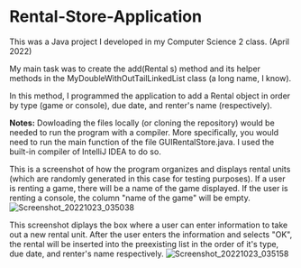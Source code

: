 # Rental-Store-Application
This was a Java project I developed in my Computer Science 2 class. (April 2022)

My main task was to create the add(Rental s) method and its helper methods in the MyDoubleWithOutTailLinkedList class (a long name, I know). 

In this method, I programmed the application to add a Rental object in order by type (game or console), due date, and renter's name (respectively). 


**Notes:** Dowloading the files locally (or cloning the repository) would be needed to run the program with a compiler. More specifically, you would need to run the main function of the file GUIRentalStore.java. I used the built-in compiler of IntelliJ IDEA to do so.

This is a screenshot of how the program organizes and displays rental units (which are randomly generated in this case for testing purposes). If a user is renting a game, there will be a name of the game displayed. If the user is renting a console, the column "name of the game" will be empty.
![Screenshot_20221023_035038](https://user-images.githubusercontent.com/112494911/197415253-27a8b30d-1755-4a4a-8b5d-ba987dcbf791.png)

This screenshot diplays the box where a user can enter information to take out a new rental unit. After the user enters the information and selects "OK", the rental will be inserted into the preexisting list in the order of it's type, due date, and renter's name respectively.
![Screenshot_20221023_035158](https://user-images.githubusercontent.com/112494911/197415256-8ceb1c43-7603-487c-9d7d-fb2dafd36874.png)
